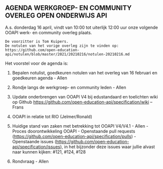**AGENDA WERKGROEP- EN COMMUNITY OVERLEG OPEN ONDERWIJS API**
------------------------------------------------------------

 A.s. donderdag 16 april, vindt van 10:00 tot uiterlijk 12:00 uur onze volgende OOAPI werk- en community overleg plaats.

    De voorzitter is Tom Kuipers.
    De notulen van het vorige overleg zijn te vinden op:
    https://github.com/open-education-api/notulen/blob/master/2021/20210216/notulen-20210216.md

Het voorstel voor de agenda is:

1.  Bepalen notulist, goedkeuren notulen van het overleg van 16 februari en goedkeuren agenda - Allen

2.  Rondje langs de werkgroep- en community leden - Allen

3.  Update onderbrengen van OOAPI V4 bij edustandaard en toelichten wiki op Github
        https://github.com/open-education-api/specification/wiki  – Frans

4. OOAPI in relatie tot RIO (Jelmer/Ronald)

5.  Huidige stand van zaken met betrekking tot OOAPI V4/V4.1 - Allen
        - Proces doorontwikkeling OOAPI
        - Openstaande pull requests (https://github.com/open-education-api/specification/pulls)
        - Openstaande issues (https://github.com/open-education-api/specification/issues), 
          in het bijzonder deze issues waar jullie alvast naar kunnen kijken: 
           #121, #124, #128

6.  Rondvraag - Allen        

